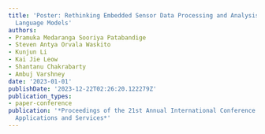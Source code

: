```yaml
---
title: 'Poster: Rethinking Embedded Sensor Data Processing and Analysis with Large
  Language Models'
authors:
- Pramuka Medaranga Sooriya Patabandige
- Steven Antya Orvala Waskito
- Kunjun Li
- Kai Jie Leow
- Shantanu Chakrabarty
- Ambuj Varshney
date: '2023-01-01'
publishDate: '2023-12-22T02:26:20.122279Z'
publication_types:
- paper-conference
publication: '*Proceedings of the 21st Annual International Conference on Mobile Systems,
  Applications and Services*'
---
```

